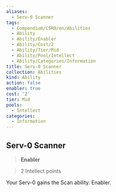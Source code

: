 ```yaml
---
aliases:
  - Serv-0 Scanner
tags:
  - Compendium/CSRD/en/Abilities
  - Ability
  - Ability/Enabler
  - Ability/Cost/2
  - Ability/Tier/Mid
  - Ability/Pool/Intellect
  - Ability/Categories/Information
title: Serv-0 Scanner
collection: Abilities
kind: Ability
action: false
enabler: true
cost: '2'
tier: Mid
pools:
  - Intellect
categories:
  - Information
---
```

## Serv-0 Scanner    
>**Enabler**    
>2 Intellect points  
    
Your Serv-0 gains the Scan ability. Enabler.